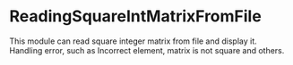 # ReadingSquareIntMatrixFromFile
This module can read square integer matrix from file and display it. Handling error, such as Incorrect element, matrix is not square and others.
